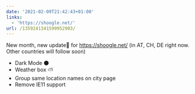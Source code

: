 ```yaml
---
date: '2021-02-09T21:42:43+01:00'
links:
  - 'https://shoogle.net/'
url: /1359241341599952903/
---
```

New month, new update🚀 for https://shoogle.net/ (in AT, CH, DE right now. Other countries will follow soon)
* Dark Mode 🌑
* Weather box ⛅️
* Group same location names on city page
* Remove IE11 support
